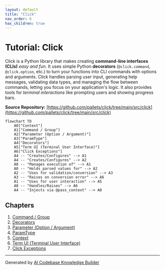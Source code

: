 ```yaml
---
layout: default
title: "Click"
nav_order: 6
has_children: true
---
```


# Tutorial: Click

Click is a Python library that makes creating **command-line interfaces (CLIs)** *easy and fun*.
It uses simple Python **decorators** (`@click.command`, `@click.option`, etc.) to turn your functions into CLI commands with options and arguments.
Click handles parsing user input, generating help messages, validating data types, and managing the flow between commands, letting you focus on your application's logic.
It also provides tools for *terminal interactions* like prompting users and showing progress bars.


**Source Repository:** [https://github.com/pallets/click/tree/main/src/click](https://github.com/pallets/click/tree/main/src/click)

```mermaid
flowchart TD
    A0["Context"]
    A1["Command / Group"]
    A2["Parameter (Option / Argument)"]
    A3["ParamType"]
    A4["Decorators"]
    A5["Term UI (Terminal User Interface)"]
    A6["Click Exceptions"]
    A4 -- "Creates/Configures" --> A1
    A4 -- "Creates/Configures" --> A2
    A0 -- "Manages execution of" --> A1
    A0 -- "Holds parsed values for" --> A2
    A2 -- "Uses for validation/conversion" --> A3
    A3 -- "Raises on conversion error" --> A6
    A1 -- "Uses for user interaction" --> A5
    A0 -- "Handles/Raises" --> A6
    A4 -- "Injects via @pass_context" --> A0
```

## Chapters

1. [Command / Group](01_command___group.md)
2. [Decorators](02_decorators.md)
3. [Parameter (Option / Argument)](03_parameter__option___argument_.md)
4. [ParamType](04_paramtype.md)
5. [Context](05_context.md)
6. [Term UI (Terminal User Interface)](06_term_ui__terminal_user_interface_.md)
7. [Click Exceptions](07_click_exceptions.md)


---

Generated by [AI Codebase Knowledge Builder](https://github.com/The-Pocket/Tutorial-Codebase-Knowledge)